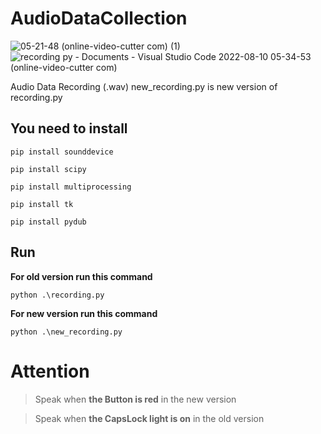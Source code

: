 # AudioDataCollection
![05-21-48 (online-video-cutter com) (1)](https://user-images.githubusercontent.com/76138383/183795827-6f13b922-1934-4c03-b035-100b9c955176.gif)
![recording py - Documents - Visual Studio Code 2022-08-10 05-34-53 (online-video-cutter com)](https://user-images.githubusercontent.com/76138383/183791659-4d40eeb6-bf22-4a21-9dbd-ad39721eaa6a.gif)

Audio Data Recording (.wav)
new_recording.py is new version of recording.py

## You need to install

```
pip install sounddevice

pip install scipy

pip install multiprocessing

pip install tk

pip install pydub
```
## Run
**For old version run this command**
``` 
python .\recording.py
```
**For new version run this command**
```
python .\new_recording.py
```


# Attention
> Speak when **the Button is red** in the new version

> Speak when **the CapsLock light is on** in the old version
